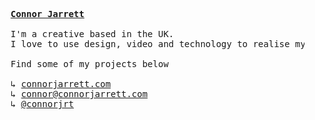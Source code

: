 <pre>
    &nbsp;
    <u><b>Connor Jarrett</b></u>

    I'm a creative based in the UK.
    I love to use design, video and technology to realise my creative passions.

    Find some of my projects below

    &rdsh; <a href="https://www.connorjarrett.com">connorjarrett.com</a>
    &rdsh; <a href="mailto:connor@connorjarrett.com">connor@connorjarrett.com</a>
    &rdsh; <a href="https://twitter.com/connorjrt">@connorjrt</a>
    &nbsp;
</pre>
